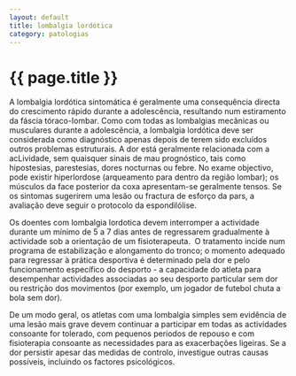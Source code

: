 ```yaml
---
layout: default
title: lombalgia lordótica
category: patologias
---
```


# {{ page.title }}

A lombalgia lordótica sintomática é geralmente uma consequência directa do crescimento rápido durante a adolescência, resultando num estiramento da fáscia tóraco-Iombar. Como com todas as lombalgias mecãnicas ou musculares durante a adolescência, a lombalgia lordótica deve ser considerada como diagnóstico apenas depois de terem sido excluídos outros problemas estruturais. A dor está geralmente relacionada com a acLividade, sem quaisquer sinais de mau prognóstico, tais como hipostesias, parestesias, dores nocturnas ou febre. No exame objectivo, pode existir hiperlordose (arqueamento para dentro da região lombar); os músculos da face posterior da coxa apresentam-se geralmente tensos. Se os sintomas sugerirem uma lesão ou fractura de esforço da pars, a avaliação deve seguir o protocolo da espondilólise.

Os doentes com lombalgia lordotica devem interromper a actividade durante um mínimo de 5 a 7 dias antes de regressarem gradualmente à actividade sob a orientação de um fisioterapeuta.  O tratamento incide num programa de estabilização e alongamento do tronco; o momento adequado para regressar à prática desportiva é determinado pela dor e pelo funcionamento específico do desporto - a capacidade do atleta para desempenhar actividades associadas ao seu desporto particular sem dor ou restrição dos movimentos (por exemplo, um jogador de futebol chuta a bola sem dor).

De um modo geral, os atletas com uma lombalgia simples sem evidência de uma lesão mais grave devem continuar a participar em todas as actividades consoante for tolerado, com pequenos períodos de repouso e com fisioterapia consoante as necessidades para as exacerbações ligeiras. Se a dor persistir apesar das medidas de controlo, investigue outras causas possíveis, incluindo os factores psicológicos.
